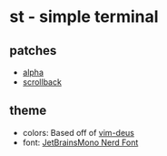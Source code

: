 # st - simple terminal

## patches

 - [alpha](https://st.suckless.org/patches/alpha/)
 - [scrollback](https://st.suckless.org/patches/scrollback/)

## theme

 - colors: Based off of [vim-deus](https://github.com/ajmwagar/vim-deus)
 - font: [JetBrainsMono Nerd Font](https://github.com/ryanoasis/nerd-fonts/tree/master/patched-fonts/JetBrainsMono)


